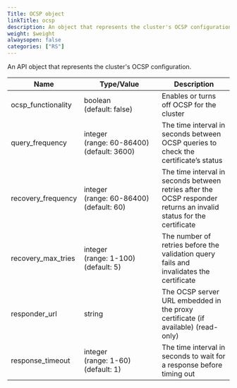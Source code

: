 ```yaml
---
Title: OCSP object
linkTitle: ocsp
description: An object that represents the cluster's OCSP configuration
weight: $weight
alwaysopen: false
categories: ["RS"]
---
```


An API object that represents the cluster's OCSP configuration.

| Name | Type/Value | Description |
|------|------------|-------------|
| ocsp_functionality | boolean (default:&nbsp;false) | Enables or turns off OCSP for the cluster |
| query_frequency | integer <nobr>(range: 60-86400)</nobr> (default:&nbsp;3600) | The time interval in seconds between OCSP queries to check the certificate’s status |
| recovery_frequency | integer <nobr>(range: 60-86400)</nobr> (default:&nbsp;60) | The time interval in seconds between retries after the OCSP responder returns an invalid status for the certificate |
| recovery_max_tries | integer <nobr>(range: 1-100)</nobr> (default:&nbsp;5) | The number of retries before the validation query fails and invalidates the certificate |
| responder_url | string | The OCSP server URL embedded in the proxy certificate (if available) (read-only) |
| response_timeout | integer <nobr>(range: 1-60)</nobr> (default:&nbsp;1) | The time interval in seconds to wait for a response before timing out |
